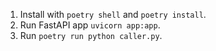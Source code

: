 1. Install with `poetry shell` and `poetry install`.
2. Run FastAPI app `uvicorn app:app`.
3. Run `poetry run python caller.py`.
